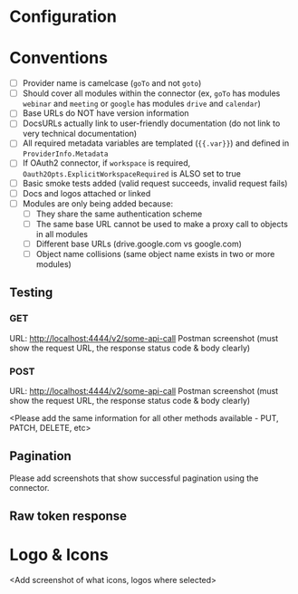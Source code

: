 # Configuration
<Any special connector notes>

# Conventions
- [ ] Provider name is camelcase (`goTo` and not `goto`)
- [ ] Should cover all modules within the connector (ex, `goTo` has modules `webinar` and `meeting` or `google` has modules `drive` and `calendar`)
- [ ] Base URLs do NOT have version information
- [ ] DocsURLs actually link to user-friendly documentation (do not link to very technical documentation)
- [ ] All required metadata variables are templated (`{{.var}}`) and defined in `ProviderInfo.Metadata`
- [ ] If OAuth2 connector, if `workspace` is required, `Oauth2Opts.ExplicitWorkspaceRequired` is ALSO set to true
- [ ] Basic smoke tests added (valid request succeeds, invalid request fails)
- [ ] Docs and logos attached or linked
- [ ] Modules are only being added because:
  - [ ]  They share the same authentication scheme
  - [ ] The same base URL cannot be used to make a proxy call to objects in all modules
  - [ ] Different base URLs (drive.google.com vs google.com)
  - [ ] Object name collisions (same object name exists in two or more modules)

## Testing
### GET
URL: <http://localhost:4444/v2/some-api-call>
Postman screenshot (must show the request URL, the response status code & body clearly)

### POST
URL: <http://localhost:4444/v2/some-api-call>
Postman screenshot (must show the request URL, the response status code & body clearly)

<Please add the same information for all other methods available - PUT, PATCH, DELETE, etc>

## Pagination
Please add screenshots that show successful pagination using the connector.

## Raw token response
<In case of Oauth2 auth connector paste token response>

# Logo & Icons
<Add screenshot of what icons, logos where selected>
